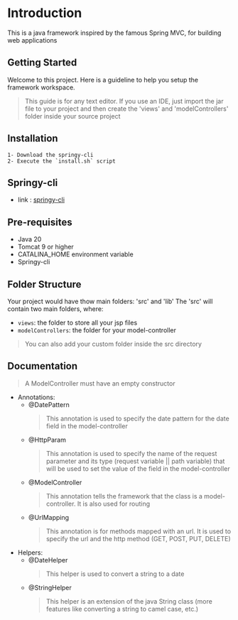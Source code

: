 # Introduction

This is a java framework inspired by the famous Spring MVC, for building web applications

## Getting Started

Welcome to this project. Here is a guideline to help you setup the framework workspace.

> This guide is for any text editor. If you use an IDE, just import the jar file to your project and then create the 'views' and 'modelControllers' folder inside your source project

## Installation

    1- Download the springy-cli
    2- Execute the `install.sh` script

## Springy-cli

- link : [springy-cli](https://github.com/w41k4z/springy-cli.git)

## Pre-requisites

- Java 20
- Tomcat 9 or higher
- CATALINA_HOME environment variable
- Springy-cli

## Folder Structure

Your project would have thow main folders: 'src' and 'lib'
The 'src' will contain two main folders, where:

- `views`: the folder to store all your jsp files
- `modelControllers`: the folder for your model-controller

> You can also add your custom folder inside the src directory

## Documentation

> A ModelController must have an empty constructor

- Annotations:
  - @DatePattern
    > This annotation is used to specify the date pattern for the date field in the model-controller
  - @HttpParam
    > This annotation is used to specify the name of the request parameter and its type (request variable || path variable) that will be used to set the value of the field in the model-controller
  - @ModelController
    > This annotation tells the framework that the class is a model-controller. It is also used for routing
  - @UrlMapping
    > This annotation is for methods mapped with an url. It is used to specify the url and the http method (GET, POST, PUT, DELETE)
- Helpers:
  - @DateHelper
    > This helper is used to convert a string to a date
  - @StringHelper
    > This helper is an extension of the java String class (more features like converting a string to camel case, etc.)
